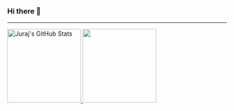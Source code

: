
### Hi there 👋
<!--

**UltraXDZN/UltraXDZN** is a ✨ _special_ ✨ repository because its `README.md` (this file) appears on your GitHub profile.

Here are some ideas to get you started:

- 🔭 I’m currently working on ...
- 🌱 I’m currently learning ...
- 👯 I’m looking to collaborate on ...
- 🤔 I’m looking for help with ...
- 💬 Ask me about ...
- 📫 How to reach me: ...
- 😄 Pronouns: ...
- ⚡ Fun fact: ...
-->

 ---

<a href="https://github.com/UltraXDZN">
  <img height="169px" src="https://github-readme-stats.vercel.app/api?username=UltraXDZN&show_icons=true&show_owner=true&line_height=21&hide_border=false&count_private=true&include_all_commits=true&theme=radical&title_color=2fded5" alt="Juraj's GitHub Stats"/>
  <img height="169px" src="https://github-readme-stats.vercel.app/api/top-langs/?username=UltraXDZN&hide=html&hide_border=false&langs_count=7&theme=radical&title_color=2fded5"
</a>

